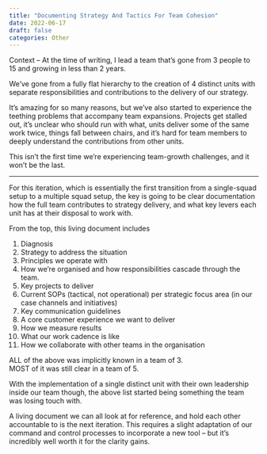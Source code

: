```yaml
---
title: "Documenting Strategy And Tactics For Team Cohesion"
date: 2022-06-17
draft: false
categories: Other
---
```


Context – At the time of writing, I lead a team that’s gone from 3 people to 15 and growing in less than 2 years.

We’ve gone from a fully flat hierarchy to the creation of 4 distinct units with separate responsibilities and contributions to the delivery of our strategy.

It’s amazing for so many reasons, but we’ve also started to experience the teething problems that accompany team expansions. Projects get stalled out, it’s unclear who should run with what, units deliver some of the same work twice, things fall between chairs, and it’s hard for team members to deeply understand the contributions from other units.

This isn’t the first time we’re experiencing team-growth challenges, and it won’t be the last.
***
For this iteration, which is essentially the first transition from a single-squad setup to a multiple squad setup, the key is going to be clear documentation how the full team contributes to strategy delivery, and what key levers each unit has at their disposal to work with.

From the top, this living document includes

1. Diagnosis
2. Strategy to address the situation
3. Principles we operate with
4. How we’re organised and how responsibilities cascade through the team.
5. Key projects to deliver
6. Current SOPs (tactical, not operational) per strategic focus area (in our case channels and initiatives)
7. Key communication guidelines
8. A core customer experience we want to deliver
9. How we measure results
10. What our work cadence is like
11. How we collaborate with other teams in the organisation

ALL of the above was implicitly known in a team of 3.  
MOST of it was still clear in a team of 5.

With the implementation of a single distinct unit with their own leadership inside our team though, the above list started being something the team was losing touch with.

A living document we can all look at for reference, and hold each other accountable to is the next iteration. This requires a slight adaptation of our command and control processes to incorporate a new tool – but it’s incredibly well worth it for the clarity gains.